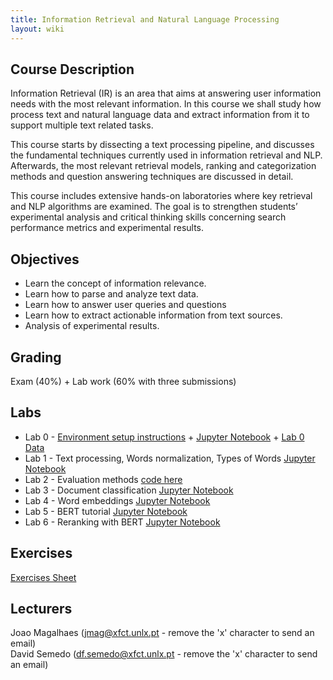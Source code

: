 ```yaml
---
title: Information Retrieval and Natural Language Processing
layout: wiki
---
```


## Course Description

Information Retrieval (IR) is an area that aims at answering user information needs with the most relevant information. In this course we shall study how process text and natural language data and extract information from it to support multiple text related tasks.

This course starts by dissecting a text processing pipeline, and discusses the fundamental techniques currently used in information retrieval and NLP. Afterwards, the most relevant retrieval models, ranking and categorization methods and question answering techniques are discussed in detail.

This course includes extensive hands-on laboratories where key retrieval and NLP algorithms are examined. The goal is to strengthen students’ experimental analysis and critical thinking skills concerning search performance metrics and experimental results.

## Objectives
- Learn the concept of information relevance.
- Learn how to parse and analyze text data.
- Learn how to answer user queries and questions
- Learn how to extract actionable information from text sources.
- Analysis of experimental results.

## Grading
Exam (40%) + Lab work (60% with three submissions)

## Labs
 - Lab 0 - [Environment setup instructions](/wiki/lab_setup) + [Jupyter Notebook](/assets/files/2022labs/RI2022-2023_Lab0.ipynb) + [Lab 0 Data](/assets/files/2022labs/words_clusters_w2v.pickle) 
 - Lab 1 - Text processing, Words normalization, Types of Words [Jupyter Notebook](/assets/files/2022labs/RI2022-2023_Lab1.ipynb)
 - Lab 2 - Evaluation methods [code here](/assets/files/2021labs/eval.zip)
 - Lab 3 - Document classification [Jupyter Notebook](/assets/files/2021labs/Sentiment_classification_scikit_learn.ipynb)
 - Lab 4 - Word embeddings [Jupyter Notebook](/assets/files/2021labs/word_embeddings.ipynb)
 - Lab 5 - BERT tutorial [Jupyter Notebook](/assets/files/2021labs/bert_tutorial.ipynb)
 - Lab 6 - Reranking with BERT [Jupyter Notebook](/assets/files/2021labs/bert_reranking.ipynb)

## Exercises
[Exercises Sheet](/assets/files/Exercises.pdf)

## Lecturers
Joao Magalhaes (jmag@xfct.unlx.pt - remove the 'x' character to send an email) <br>
David Semedo  (df.semedo@xfct.unlx.pt - remove the 'x' character to send an email)
